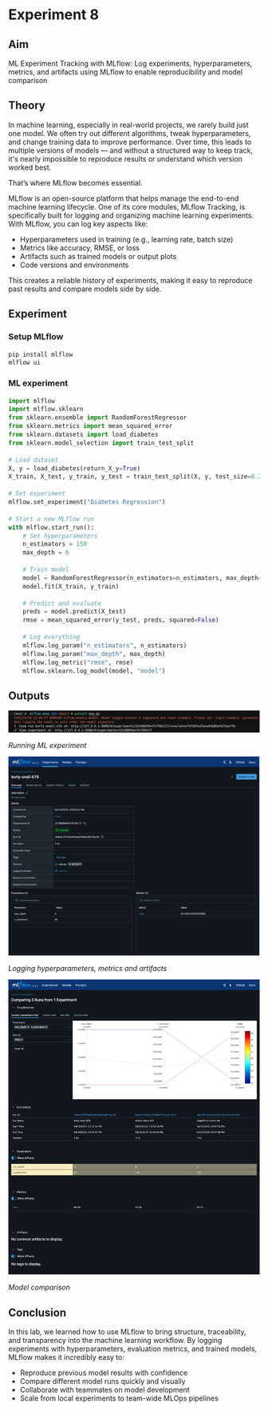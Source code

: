 # Experiment 8

## Aim

ML Experiment Tracking with MLflow: Log experiments, hyperparameters, metrics, and artifacts using MLflow to enable reproducibility and model comparison

## Theory

In machine learning, especially in real-world projects, we rarely build just one model. We often try out different algorithms, tweak hyperparameters, and change training data to improve performance. Over time, this leads to multiple versions of models — and without a structured way to keep track, it's nearly impossible to reproduce results or understand which version worked best.

That’s where MLflow becomes essential.

MLflow is an open-source platform that helps manage the end-to-end machine learning lifecycle. One of its core modules, MLflow Tracking, is specifically built for logging and organizing machine learning experiments. With MLflow, you can log key aspects like:

- Hyperparameters used in training (e.g., learning rate, batch size)
- Metrics like accuracy, RMSE, or loss
- Artifacts such as trained models or output plots
- Code versions and environments

This creates a reliable history of experiments, making it easy to reproduce past results and compare models side by side.

## Experiment

### Setup MLflow

```sh
pip install mlflow
mlflow ui
```

### ML experiment

```py
import mlflow
import mlflow.sklearn
from sklearn.ensemble import RandomForestRegressor
from sklearn.metrics import mean_squared_error
from sklearn.datasets import load_diabetes
from sklearn.model_selection import train_test_split

# Load dataset
X, y = load_diabetes(return_X_y=True)
X_train, X_test, y_train, y_test = train_test_split(X, y, test_size=0.2)

# Set experiment
mlflow.set_experiment("Diabetes Regression")

# Start a new MLflow run
with mlflow.start_run():
    # Set hyperparameters
    n_estimators = 150
    max_depth = 6

    # Train model
    model = RandomForestRegressor(n_estimators=n_estimators, max_depth=max_depth)
    model.fit(X_train, y_train)

    # Predict and evaluate
    preds = model.predict(X_test)
    rmse = mean_squared_error(y_test, preds, squared=False)

    # Log everything
    mlflow.log_param("n_estimators", n_estimators)
    mlflow.log_param("max_depth", max_depth)
    mlflow.log_metric("rmse", rmse)
    mlflow.sklearn.log_model(model, "model")
```

## Outputs

![](./outputs/1.png)

_Running ML experiment_

![](./outputs/2.png)

_Logging hyperparameters, metrics and artifacts_

![](./outputs/3.png)

_Model comparison_

## Conclusion

In this lab, we learned how to use MLflow to bring structure, traceability, and transparency into the machine learning workflow. By logging experiments with hyperparameters, evaluation metrics, and trained models, MLflow makes it incredibly easy to:

- Reproduce previous model results with confidence
- Compare different model runs quickly and visually
- Collaborate with teammates on model development
- Scale from local experiments to team-wide MLOps pipelines

